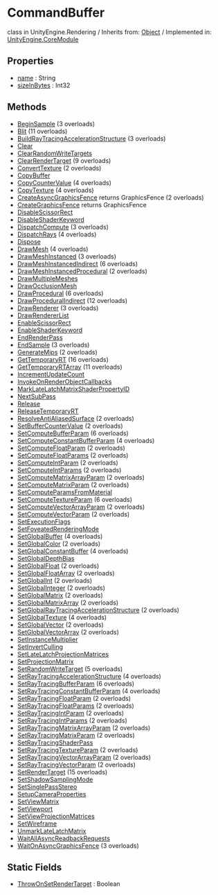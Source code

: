 # CommandBuffer
class in UnityEngine.Rendering
 / Inherits from: <a href="https://docs.unity3d.com/6000.0/Documentation/ScriptReference/Object.html">Object</a> / Implemented in: <a href="https://docs.unity3d.com/6000.0/Documentation/ScriptReference/UnityEngine.CoreModule.html">UnityEngine.CoreModule</a>

## Properties
- <a href="https://docs.unity3d.com/6000.0/Documentation/ScriptReference/CommandBuffer-name.html">name</a> : String
- <a href="https://docs.unity3d.com/6000.0/Documentation/ScriptReference/CommandBuffer-sizeInBytes.html">sizeInBytes</a> : Int32

## Methods
- <a href="https://docs.unity3d.com/6000.0/Documentation/ScriptReference/CommandBuffer.BeginSample.html">BeginSample</a> (3 overloads)
- <a href="https://docs.unity3d.com/6000.0/Documentation/ScriptReference/CommandBuffer.Blit.html">Blit</a> (11 overloads)
- <a href="https://docs.unity3d.com/6000.0/Documentation/ScriptReference/CommandBuffer.BuildRayTracingAccelerationStructure.html">BuildRayTracingAccelerationStructure</a> (3 overloads)
- <a href="https://docs.unity3d.com/6000.0/Documentation/ScriptReference/CommandBuffer.Clear.html">Clear</a>
- <a href="https://docs.unity3d.com/6000.0/Documentation/ScriptReference/CommandBuffer.ClearRandomWriteTargets.html">ClearRandomWriteTargets</a>
- <a href="https://docs.unity3d.com/6000.0/Documentation/ScriptReference/CommandBuffer.ClearRenderTarget.html">ClearRenderTarget</a> (9 overloads)
- <a href="https://docs.unity3d.com/6000.0/Documentation/ScriptReference/CommandBuffer.ConvertTexture.html">ConvertTexture</a> (2 overloads)
- <a href="https://docs.unity3d.com/6000.0/Documentation/ScriptReference/CommandBuffer.CopyBuffer.html">CopyBuffer</a>
- <a href="https://docs.unity3d.com/6000.0/Documentation/ScriptReference/CommandBuffer.CopyCounterValue.html">CopyCounterValue</a> (4 overloads)
- <a href="https://docs.unity3d.com/6000.0/Documentation/ScriptReference/CommandBuffer.CopyTexture.html">CopyTexture</a> (4 overloads)
- <a href="https://docs.unity3d.com/6000.0/Documentation/ScriptReference/CommandBuffer.CreateAsyncGraphicsFence.html">CreateAsyncGraphicsFence</a> returns GraphicsFence (2 overloads)
- <a href="https://docs.unity3d.com/6000.0/Documentation/ScriptReference/CommandBuffer.CreateGraphicsFence.html">CreateGraphicsFence</a> returns GraphicsFence
- <a href="https://docs.unity3d.com/6000.0/Documentation/ScriptReference/CommandBuffer.DisableScissorRect.html">DisableScissorRect</a>
- <a href="https://docs.unity3d.com/6000.0/Documentation/ScriptReference/CommandBuffer.DisableShaderKeyword.html">DisableShaderKeyword</a>
- <a href="https://docs.unity3d.com/6000.0/Documentation/ScriptReference/CommandBuffer.DispatchCompute.html">DispatchCompute</a> (3 overloads)
- <a href="https://docs.unity3d.com/6000.0/Documentation/ScriptReference/CommandBuffer.DispatchRays.html">DispatchRays</a> (4 overloads)
- <a href="https://docs.unity3d.com/6000.0/Documentation/ScriptReference/CommandBuffer.Dispose.html">Dispose</a>
- <a href="https://docs.unity3d.com/6000.0/Documentation/ScriptReference/CommandBuffer.DrawMesh.html">DrawMesh</a> (4 overloads)
- <a href="https://docs.unity3d.com/6000.0/Documentation/ScriptReference/CommandBuffer.DrawMeshInstanced.html">DrawMeshInstanced</a> (3 overloads)
- <a href="https://docs.unity3d.com/6000.0/Documentation/ScriptReference/CommandBuffer.DrawMeshInstancedIndirect.html">DrawMeshInstancedIndirect</a> (6 overloads)
- <a href="https://docs.unity3d.com/6000.0/Documentation/ScriptReference/CommandBuffer.DrawMeshInstancedProcedural.html">DrawMeshInstancedProcedural</a> (2 overloads)
- <a href="https://docs.unity3d.com/6000.0/Documentation/ScriptReference/CommandBuffer.DrawMultipleMeshes.html">DrawMultipleMeshes</a>
- <a href="https://docs.unity3d.com/6000.0/Documentation/ScriptReference/CommandBuffer.DrawOcclusionMesh.html">DrawOcclusionMesh</a>
- <a href="https://docs.unity3d.com/6000.0/Documentation/ScriptReference/CommandBuffer.DrawProcedural.html">DrawProcedural</a> (6 overloads)
- <a href="https://docs.unity3d.com/6000.0/Documentation/ScriptReference/CommandBuffer.DrawProceduralIndirect.html">DrawProceduralIndirect</a> (12 overloads)
- <a href="https://docs.unity3d.com/6000.0/Documentation/ScriptReference/CommandBuffer.DrawRenderer.html">DrawRenderer</a> (3 overloads)
- <a href="https://docs.unity3d.com/6000.0/Documentation/ScriptReference/CommandBuffer.DrawRendererList.html">DrawRendererList</a>
- <a href="https://docs.unity3d.com/6000.0/Documentation/ScriptReference/CommandBuffer.EnableScissorRect.html">EnableScissorRect</a>
- <a href="https://docs.unity3d.com/6000.0/Documentation/ScriptReference/CommandBuffer.EnableShaderKeyword.html">EnableShaderKeyword</a>
- <a href="https://docs.unity3d.com/6000.0/Documentation/ScriptReference/CommandBuffer.EndRenderPass.html">EndRenderPass</a>
- <a href="https://docs.unity3d.com/6000.0/Documentation/ScriptReference/CommandBuffer.EndSample.html">EndSample</a> (3 overloads)
- <a href="https://docs.unity3d.com/6000.0/Documentation/ScriptReference/CommandBuffer.GenerateMips.html">GenerateMips</a> (2 overloads)
- <a href="https://docs.unity3d.com/6000.0/Documentation/ScriptReference/CommandBuffer.GetTemporaryRT.html">GetTemporaryRT</a> (16 overloads)
- <a href="https://docs.unity3d.com/6000.0/Documentation/ScriptReference/CommandBuffer.GetTemporaryRTArray.html">GetTemporaryRTArray</a> (11 overloads)
- <a href="https://docs.unity3d.com/6000.0/Documentation/ScriptReference/CommandBuffer.IncrementUpdateCount.html">IncrementUpdateCount</a>
- <a href="https://docs.unity3d.com/6000.0/Documentation/ScriptReference/CommandBuffer.InvokeOnRenderObjectCallbacks.html">InvokeOnRenderObjectCallbacks</a>
- <a href="https://docs.unity3d.com/6000.0/Documentation/ScriptReference/CommandBuffer.MarkLateLatchMatrixShaderPropertyID.html">MarkLateLatchMatrixShaderPropertyID</a>
- <a href="https://docs.unity3d.com/6000.0/Documentation/ScriptReference/CommandBuffer.NextSubPass.html">NextSubPass</a>
- <a href="https://docs.unity3d.com/6000.0/Documentation/ScriptReference/CommandBuffer.Release.html">Release</a>
- <a href="https://docs.unity3d.com/6000.0/Documentation/ScriptReference/CommandBuffer.ReleaseTemporaryRT.html">ReleaseTemporaryRT</a>
- <a href="https://docs.unity3d.com/6000.0/Documentation/ScriptReference/CommandBuffer.ResolveAntiAliasedSurface.html">ResolveAntiAliasedSurface</a> (2 overloads)
- <a href="https://docs.unity3d.com/6000.0/Documentation/ScriptReference/CommandBuffer.SetBufferCounterValue.html">SetBufferCounterValue</a> (2 overloads)
- <a href="https://docs.unity3d.com/6000.0/Documentation/ScriptReference/CommandBuffer.SetComputeBufferParam.html">SetComputeBufferParam</a> (6 overloads)
- <a href="https://docs.unity3d.com/6000.0/Documentation/ScriptReference/CommandBuffer.SetComputeConstantBufferParam.html">SetComputeConstantBufferParam</a> (4 overloads)
- <a href="https://docs.unity3d.com/6000.0/Documentation/ScriptReference/CommandBuffer.SetComputeFloatParam.html">SetComputeFloatParam</a> (2 overloads)
- <a href="https://docs.unity3d.com/6000.0/Documentation/ScriptReference/CommandBuffer.SetComputeFloatParams.html">SetComputeFloatParams</a> (2 overloads)
- <a href="https://docs.unity3d.com/6000.0/Documentation/ScriptReference/CommandBuffer.SetComputeIntParam.html">SetComputeIntParam</a> (2 overloads)
- <a href="https://docs.unity3d.com/6000.0/Documentation/ScriptReference/CommandBuffer.SetComputeIntParams.html">SetComputeIntParams</a> (2 overloads)
- <a href="https://docs.unity3d.com/6000.0/Documentation/ScriptReference/CommandBuffer.SetComputeMatrixArrayParam.html">SetComputeMatrixArrayParam</a> (2 overloads)
- <a href="https://docs.unity3d.com/6000.0/Documentation/ScriptReference/CommandBuffer.SetComputeMatrixParam.html">SetComputeMatrixParam</a> (2 overloads)
- <a href="https://docs.unity3d.com/6000.0/Documentation/ScriptReference/CommandBuffer.SetComputeParamsFromMaterial.html">SetComputeParamsFromMaterial</a>
- <a href="https://docs.unity3d.com/6000.0/Documentation/ScriptReference/CommandBuffer.SetComputeTextureParam.html">SetComputeTextureParam</a> (6 overloads)
- <a href="https://docs.unity3d.com/6000.0/Documentation/ScriptReference/CommandBuffer.SetComputeVectorArrayParam.html">SetComputeVectorArrayParam</a> (2 overloads)
- <a href="https://docs.unity3d.com/6000.0/Documentation/ScriptReference/CommandBuffer.SetComputeVectorParam.html">SetComputeVectorParam</a> (2 overloads)
- <a href="https://docs.unity3d.com/6000.0/Documentation/ScriptReference/CommandBuffer.SetExecutionFlags.html">SetExecutionFlags</a>
- <a href="https://docs.unity3d.com/6000.0/Documentation/ScriptReference/CommandBuffer.SetFoveatedRenderingMode.html">SetFoveatedRenderingMode</a>
- <a href="https://docs.unity3d.com/6000.0/Documentation/ScriptReference/CommandBuffer.SetGlobalBuffer.html">SetGlobalBuffer</a> (4 overloads)
- <a href="https://docs.unity3d.com/6000.0/Documentation/ScriptReference/CommandBuffer.SetGlobalColor.html">SetGlobalColor</a> (2 overloads)
- <a href="https://docs.unity3d.com/6000.0/Documentation/ScriptReference/CommandBuffer.SetGlobalConstantBuffer.html">SetGlobalConstantBuffer</a> (4 overloads)
- <a href="https://docs.unity3d.com/6000.0/Documentation/ScriptReference/CommandBuffer.SetGlobalDepthBias.html">SetGlobalDepthBias</a>
- <a href="https://docs.unity3d.com/6000.0/Documentation/ScriptReference/CommandBuffer.SetGlobalFloat.html">SetGlobalFloat</a> (2 overloads)
- <a href="https://docs.unity3d.com/6000.0/Documentation/ScriptReference/CommandBuffer.SetGlobalFloatArray.html">SetGlobalFloatArray</a> (2 overloads)
- <a href="https://docs.unity3d.com/6000.0/Documentation/ScriptReference/CommandBuffer.SetGlobalInt.html">SetGlobalInt</a> (2 overloads)
- <a href="https://docs.unity3d.com/6000.0/Documentation/ScriptReference/CommandBuffer.SetGlobalInteger.html">SetGlobalInteger</a> (2 overloads)
- <a href="https://docs.unity3d.com/6000.0/Documentation/ScriptReference/CommandBuffer.SetGlobalMatrix.html">SetGlobalMatrix</a> (2 overloads)
- <a href="https://docs.unity3d.com/6000.0/Documentation/ScriptReference/CommandBuffer.SetGlobalMatrixArray.html">SetGlobalMatrixArray</a> (2 overloads)
- <a href="https://docs.unity3d.com/6000.0/Documentation/ScriptReference/CommandBuffer.SetGlobalRayTracingAccelerationStructure.html">SetGlobalRayTracingAccelerationStructure</a> (2 overloads)
- <a href="https://docs.unity3d.com/6000.0/Documentation/ScriptReference/CommandBuffer.SetGlobalTexture.html">SetGlobalTexture</a> (4 overloads)
- <a href="https://docs.unity3d.com/6000.0/Documentation/ScriptReference/CommandBuffer.SetGlobalVector.html">SetGlobalVector</a> (2 overloads)
- <a href="https://docs.unity3d.com/6000.0/Documentation/ScriptReference/CommandBuffer.SetGlobalVectorArray.html">SetGlobalVectorArray</a> (2 overloads)
- <a href="https://docs.unity3d.com/6000.0/Documentation/ScriptReference/CommandBuffer.SetInstanceMultiplier.html">SetInstanceMultiplier</a>
- <a href="https://docs.unity3d.com/6000.0/Documentation/ScriptReference/CommandBuffer.SetInvertCulling.html">SetInvertCulling</a>
- <a href="https://docs.unity3d.com/6000.0/Documentation/ScriptReference/CommandBuffer.SetLateLatchProjectionMatrices.html">SetLateLatchProjectionMatrices</a>
- <a href="https://docs.unity3d.com/6000.0/Documentation/ScriptReference/CommandBuffer.SetProjectionMatrix.html">SetProjectionMatrix</a>
- <a href="https://docs.unity3d.com/6000.0/Documentation/ScriptReference/CommandBuffer.SetRandomWriteTarget.html">SetRandomWriteTarget</a> (5 overloads)
- <a href="https://docs.unity3d.com/6000.0/Documentation/ScriptReference/CommandBuffer.SetRayTracingAccelerationStructure.html">SetRayTracingAccelerationStructure</a> (4 overloads)
- <a href="https://docs.unity3d.com/6000.0/Documentation/ScriptReference/CommandBuffer.SetRayTracingBufferParam.html">SetRayTracingBufferParam</a> (6 overloads)
- <a href="https://docs.unity3d.com/6000.0/Documentation/ScriptReference/CommandBuffer.SetRayTracingConstantBufferParam.html">SetRayTracingConstantBufferParam</a> (4 overloads)
- <a href="https://docs.unity3d.com/6000.0/Documentation/ScriptReference/CommandBuffer.SetRayTracingFloatParam.html">SetRayTracingFloatParam</a> (2 overloads)
- <a href="https://docs.unity3d.com/6000.0/Documentation/ScriptReference/CommandBuffer.SetRayTracingFloatParams.html">SetRayTracingFloatParams</a> (2 overloads)
- <a href="https://docs.unity3d.com/6000.0/Documentation/ScriptReference/CommandBuffer.SetRayTracingIntParam.html">SetRayTracingIntParam</a> (2 overloads)
- <a href="https://docs.unity3d.com/6000.0/Documentation/ScriptReference/CommandBuffer.SetRayTracingIntParams.html">SetRayTracingIntParams</a> (2 overloads)
- <a href="https://docs.unity3d.com/6000.0/Documentation/ScriptReference/CommandBuffer.SetRayTracingMatrixArrayParam.html">SetRayTracingMatrixArrayParam</a> (2 overloads)
- <a href="https://docs.unity3d.com/6000.0/Documentation/ScriptReference/CommandBuffer.SetRayTracingMatrixParam.html">SetRayTracingMatrixParam</a> (2 overloads)
- <a href="https://docs.unity3d.com/6000.0/Documentation/ScriptReference/CommandBuffer.SetRayTracingShaderPass.html">SetRayTracingShaderPass</a>
- <a href="https://docs.unity3d.com/6000.0/Documentation/ScriptReference/CommandBuffer.SetRayTracingTextureParam.html">SetRayTracingTextureParam</a> (2 overloads)
- <a href="https://docs.unity3d.com/6000.0/Documentation/ScriptReference/CommandBuffer.SetRayTracingVectorArrayParam.html">SetRayTracingVectorArrayParam</a> (2 overloads)
- <a href="https://docs.unity3d.com/6000.0/Documentation/ScriptReference/CommandBuffer.SetRayTracingVectorParam.html">SetRayTracingVectorParam</a> (2 overloads)
- <a href="https://docs.unity3d.com/6000.0/Documentation/ScriptReference/CommandBuffer.SetRenderTarget.html">SetRenderTarget</a> (15 overloads)
- <a href="https://docs.unity3d.com/6000.0/Documentation/ScriptReference/CommandBuffer.SetShadowSamplingMode.html">SetShadowSamplingMode</a>
- <a href="https://docs.unity3d.com/6000.0/Documentation/ScriptReference/CommandBuffer.SetSinglePassStereo.html">SetSinglePassStereo</a>
- <a href="https://docs.unity3d.com/6000.0/Documentation/ScriptReference/CommandBuffer.SetupCameraProperties.html">SetupCameraProperties</a>
- <a href="https://docs.unity3d.com/6000.0/Documentation/ScriptReference/CommandBuffer.SetViewMatrix.html">SetViewMatrix</a>
- <a href="https://docs.unity3d.com/6000.0/Documentation/ScriptReference/CommandBuffer.SetViewport.html">SetViewport</a>
- <a href="https://docs.unity3d.com/6000.0/Documentation/ScriptReference/CommandBuffer.SetViewProjectionMatrices.html">SetViewProjectionMatrices</a>
- <a href="https://docs.unity3d.com/6000.0/Documentation/ScriptReference/CommandBuffer.SetWireframe.html">SetWireframe</a>
- <a href="https://docs.unity3d.com/6000.0/Documentation/ScriptReference/CommandBuffer.UnmarkLateLatchMatrix.html">UnmarkLateLatchMatrix</a>
- <a href="https://docs.unity3d.com/6000.0/Documentation/ScriptReference/CommandBuffer.WaitAllAsyncReadbackRequests.html">WaitAllAsyncReadbackRequests</a>
- <a href="https://docs.unity3d.com/6000.0/Documentation/ScriptReference/CommandBuffer.WaitOnAsyncGraphicsFence.html">WaitOnAsyncGraphicsFence</a> (3 overloads)

## Static Fields
- <a href="https://docs.unity3d.com/6000.0/Documentation/ScriptReference/CommandBuffer-ThrowOnSetRenderTarget.html">ThrowOnSetRenderTarget</a> : Boolean

